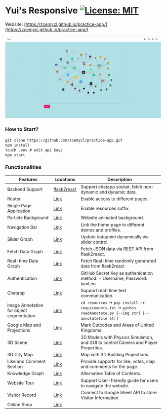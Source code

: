 # Yui's Responsive [![License: MIT](https://img.shields.io/badge/License-MIT-yellow.svg)](https://opensource.org/licenses/MIT)

Website: [https://zcemycl.github.io/practice-app/](https://zcemycl.github.io/practice-app/)


![img](./resources/demo.gif)
### How to Start?
```
git clone https://github.com/zcemycl/practice-app.git
npm install
touch .env # edit api keys
npm start
```

### Functionalities 
|Features|Locations|Description|
|--|--|--|
|Backend Support|[flask2react](https://github.com/zcemycl/flask2react)|Support chatapp socket, fetch non-dynamic and dynamic data. |
|Router|[Link](https://github.com/zcemycl/practice-app/blob/master/src/App.js)|Enable access to different pages.|
|Single Page Application|[Link](https://github.com/zcemycl/practice-app/tree/master/public)|Enable resources suffix.|
|Particle Background|[Link](https://github.com/zcemycl/practice-app/blob/master/src/App.js#L8)|Website animated background.|
|Navigation Bar|[Link](https://github.com/zcemycl/practice-app/blob/master/src/components/Navbar/Navbar.jsx)|Link the home page to different demos and profiles.|
|Slider Graph|[Link](https://github.com/zcemycl/practice-app/blob/master/src/components/ProGraph/UIPlot/UIPlot.jsx)|Update datapoint dynamically via slider control.|
|Fetch Data Graph|[Link](https://github.com/zcemycl/practice-app/blob/master/src/components/ProGraph/FetchPlot/FetchPlot.jsx)|Fetch JSON data via REST API from flask2react.|
|Real-time Data Graph|[Link](https://github.com/zcemycl/practice-app/blob/master/src/components/ProGraph/SocketPlot/SocketPlot.jsx)|Fetch Real-time randomly generated data from flask2react|
|Authentication|[Link](https://github.com/zcemycl/practice-app/tree/master/src/components/Auth)|GitHub Secret Key as authenication method.  - Username, Password: IamLeo |
|Chatapp|[Link](https://github.com/zcemycl/practice-app/tree/master/src/components/Chatapp)|Support real-time text communication.|
|Image Annotation for object segmentation|[Link](https://github.com/zcemycl/practice-app/blob/master/src/components/Annotate/Annotate.jsx)|`cd resources` -> `pip install -r requirements.txt` -> `python readAnnotate.py [--img str] [--annotatefile str]` |
|Google Map and Projections|[Link](https://github.com/zcemycl/practice-app/blob/master/src/components/Leaflet/Leaflet.jsx)|Mark Outcodes and Areas of United Kingdoms.|
|3D Scene|[Link](https://github.com/zcemycl/practice-app/blob/master/src/components/ThreeFiber/ThreeFiber.jsx)|3D Models with Physics Simulation, and GUI to control Camera and Player Properties.|
|3D City Map|[Link](https://github.com/zcemycl/practice-app/blob/master/src/components/Map/Map.jsx)|Map with 3D Building Projections.|
|Like and Comment Section|[Link](https://github.com/zcemycl/practice-app/blob/master/src/components/CommentLike/CommentLike.jsx)|Provide supports for like, votes, clap and comments for the page.|
|Knowledge Graph|[Link](https://github.com/zcemycl/practice-app/blob/master/src/components/Knowledge/Knowledge.jsx)|Alternative Table of Contents.|
|Website Tour|[Link](https://github.com/zcemycl/practice-app/blob/master/src/components/Knowledge/Knowledge.jsx)|Support User-friendly guide for users to navigate the website.|
|Visitor Record|[Link](https://github.com/zcemycl/practice-app/blob/master/src/App.js)|Connect to Google Sheet API to store Visitor Information.|
|Online Shop|[Link](https://github.com/zcemycl/practice-app/blob/master/src/components/Products/Products.jsx)||


